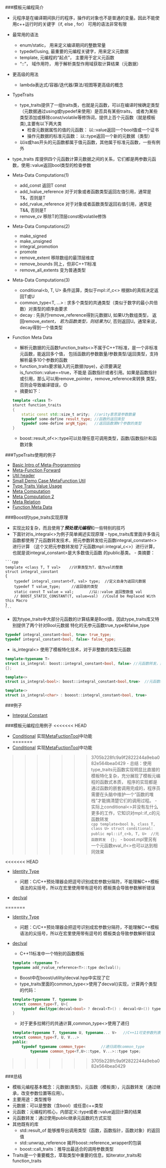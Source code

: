 ###模板元编程简介
- 元程序是在编译期间执行的程序，操作的对象也不是普通的变量。因此不能使用c++运行时的关键字（if, else , for） 可用的语法非常有限
- 最常用的语法
  - enum/static， 用来定义编译期间的整数常量
  - typedef/using, 最重要的元编程关键字，用来定义元数据
  - template, 元编程的“起点”， 主要用于定义元函数
  - “::”， 域作用符， 用于解析类型作用域获取计算结果（元数据）
- 更高级的用法
  - lambda表达式/容器/迭代器/算法/视图等更高级的概念
- TypeTraits
    - type_traits提供了一组traits类，也就是元函数，可以在编译时候确定类型（元数据通过using或typedef来使用）是否具有某些traits，
    或者为某些类型添加或移除const/volatile等修饰词，提供上百个元函数（就是模板类),主要有以下两大类
        - 检查元数据属性的值的元函数： 以::value返回一个bool值或一个证书
        - 操作元数据的标准元函数： 以::type返回一个新的元数据（类型）
    - 以is或has开头的元函数都属于值元函数，其他属于标准元函数，一些有例外
    
- type_traits 库提供四个元函数计算元数据之间的关系，它们都是两参数元函数，使用::value返回bool类型的检查参数

- Meta-Data Computations(1)
    - add_const<T> 返回T const
    - add_lvalue_reference<T> 对于对象或者函数类型返回左值引用，通常是T&，否则是T
    - add_rvalue_reference<T> 对于对象或者函数类型返回右值引用，通常是T&&, 否则是T
    - remove_cv<T> 移除T的顶层const和volatile修饰 

- Meta-Data Computations(2)
    - make_signed<T>
    - make_unsigned<T>
    - integral_promotion<T>
    - promote<T>
    - remove_extent<T> 移除数组的最顶层维度
    - remove_bounds<T> 同上，但非C++11标准
    - remove_all_extents<T> 变为普通类型    
    
- Meta-Data Computations(3)
    - conditional<b, T, U> 条件运算，类似于mpl::if_c<> 根据b的真假决定返回T或U
    - common_type<T, ...> : 求多个类型的共通类型（类似于数字的最小共倍数）对类型的顺序由要求
    - decay<T> : 先执行remove_reference<T>得到元数据U, 如果U为数组类型， 返回remove_extent<T>*， 
    若为函数类型，则结果为U*, 否则返回U。通常来说，decay<T>得到一个值类型
    
- Function Meta Data
    - 解析元数据的元函数function_traits<>不属于C++11标准，是一个非标准元函数，能返回多个值，
    包括函数的参数数量/参数类型/返回类型，支持解析最多10个参数的函数
    - function_traits<T>要求输入的元数据(tpye)，必须要满足is_function<T>::value==true，不能是
    函数指针或者引用。如果是函数指针或引用，那么可以用remove_pointer<T>，remove_reference<T>来转换
    类型，否则会导致编译错误，:blush:
    - 摘要如下：   
    ```cpp
    template <class T>
    sturct function_traits
    {
        static const std::size_t arity;  //arity意思是参数数量
        typedef some-define result_type; //函数的返回类型
        typedef some-define argN_type;   //返回函数第N个参数的类型
    }
    ```
    - boost::result_of<>::type可以处理任意可调用类型，函数/函数指针和函数对象

###TypeTraits使用的例子
- [Basic Intro of Meta-Programming](MetaFunction.cpp)
- [Meta-Function Forward](MetaFunctionForward.cpp)
- [Util header](MetaFunctionTool.h)
- [Small Demo Case MetaFunction Util](MetaFunctionTool.cpp)
- [Type Traits Value Usage](TypeTraitsUsage.cpp)
- [Meta Computation](MetaDataComputation.cpp)
- [Meta Computation 2](MetaDataComputationOthers.cpp)
- [Meta Relation](MetaDataRelation.cpp)
- [Function Meta Data](ParseFunctionMetaData.cpp)    
    
###Boost的type_traits实现原理
   - 实现比较复杂，而且使用了***预处理元编程***和一些特别的技巧
   - 下面针对is_integral<>为例子简单阐述实现原理
    - type_traits库里面许多值元函数都使用了元函数转发技术，把元参数转发给元函数integral_constant<>进行计算
        （这个又把元参数转发给了元函数mpl::integral_c<>）进行计算，也就是说integral_constant>是大多数值元函数
        的public基类。
    - 类摘要： 
     
    ```cpp
    template <class T, T val>    //计算类型为T，值为val的整数
    struct integral_constant
    {
        typedef integral_constant<T, val> type;  //定义自身为返回元数据
        typedef T value_type;     //返回值的类型
        static const T value = val;       //以::value 返回整数值 val
        // BOOST_STATIC_CONSTANT(T, value=val)  //Could be Replaced With this Macro
    }
    ```   
    
   - 因为type_traits中大部分元函数的计算结果是Bool值，因此type_traits库又特别提供了两个针对Bool元数据
    特化的无参元函数true_type和false_type   
   
   ```cpp
   typedef integral_constant<bool, true> true_type;
   typedef integral_constant<bool, false> false_type;
   ```   
   
   - is_integral<> 使用了模板特化技术，对于非整数的类型元函数   
   
   ```cpp
   template<typename T>
   struct is_integral: boost::integral_constant<bool, false> //元函数转发，返回false
   {};
   
   template<>
   struct is_integral<bool>: boost::integral_constant<bool,true>  //元函数转发，返回true
   
   template<>
   struct is_integral<char> : booost::integral_constant<bool, true> 
   ```
   
###例子
- [Integral Constant](IntegralConstantStudy.cpp)

###模板元编程应用例子
<<<<<<< HEAD
- [Conditional](Apps/Conditional.cpp) 实现[MetaFuctionTool](MetaFunctionTool.cpp)中功能  
=======
- [Conditional](Apps/Conditional.cpp) 实现[MetaFuctionTool](MetaFunctionTool.cpp)中功能
>>>>>>> 3705b228fc9a9f2822244a9eba082e564bea0429
    - 总结：使用type_traits元函数实现明显比直接的模板特化复杂，充分展现了模板元编程的函数式本质，
程序的实现都是通过函数的嵌套调用完成的，程序员需要在头脑中维护一个“函数的堆栈”才能搞清楚它们的调用过程。
    - 实际上conditional<>并没有左什么更多的工作，它知识对mpl::if_c的元函数转发  
    ```cpp
    template<bool b, class T, class U>
    struct conditional: public mpl::if_c<b, T, U>  //元函数转发 
    {};
    ```
    - boost.mpl里另有一个元函数eval_if<>也可以达到相同效果 
    
<<<<<<< HEAD
- [Identity Type](Apps/IdentityType.cpp)  
    - 问题：C/C++预处理器会把逗号识别成宏参数分隔符，不能理解C++模板语法的尖括号，所以在宏里使用带有逗号的
    模板类会导致参数解析错误  
    
- [declval](Apps/Declval.cpp)   

=======
- [Identity Type](Apps/IdentityType.cpp)
    - 问题：C/C++预处理器会把逗号识别成宏参数分隔符，不能理解C++模板语法的尖括号，所以在宏里使用带有逗号的
    模板类会导致参数解析错误  
    
- [declval](Apps/Declval.cpp)
    - C++11标准中一个特别的函数模板
    ```cpp
    template <typename T>
    typename add_rvalue_reference<T>::type declval();
    ```
    - Boost中在boost/utility/decval.hpp中实现了它
    - type_traits里面的common_type<>使用了decval()实现，计算两个类型的代码：
    ```cpp
    template<typename T, typename U>
    struct common_type<T, U>{
        typedef decltype(decval<bool> ? decval<T>() : decval<U>()) type;
    }
    ```
    - 对于更多拉稀行的共通计算,common_type<>使用了递归
    ```cpp
    template<typename T, typename U, typename... V>   //C++11可变参数列表
    struct common_type<T, U, V...>
    public:
        typedef typename common_type<       //递归调用common_type
            typename common_type<T,U>::type, V...>::type type;
    ```
>>>>>>> 3705b228fc9a9f2822244a9eba082e564bea0429

###总结
- 模板元编程基本概念：元数据(类型)，元函数（模板类），元函数转发（通过继承，改变参数位置等应用）。
- 主要用途：类型推导
- 元数据：可以是整数（含bool）或任意c++类型
- 元函数：元编程的核心，内部定义::type或者::value返回计算的结果
- 元函数转发：通过使用public继承元函数的方式实现
- 其他既有的库
    - std::result_of 能够推导出调用类型（函数，函数指针，函数对象）的返回值
    - std::unwrap_reference<T> 揭开boost::reference_wrapper的包装
    - boost::call_traits：推导出最适合的调用参数类型
- Traits是一个重要概念，萃取类型中重要的信息，如iterator_traits和function_traits    